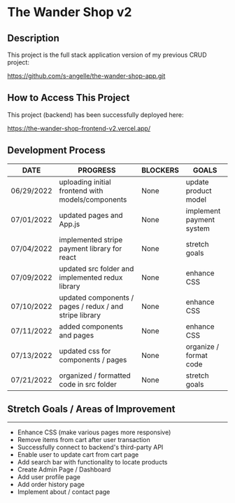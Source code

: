 # The Wander Shop v2

## Description

This project is the full stack application version of my previous CRUD project:

https://github.com/s-angelle/the-wander-shop-app.git

## How to Access This Project

This project (backend) has been successfully deployed here:

https://the-wander-shop-frontend-v2.vercel.app/

## Development Process

| DATE       | PROGRESS                                                | BLOCKERS | GOALS                    |
| ---------- | ------------------------------------------------------- | -------- | ------------------------ |
| 06/29/2022 | uploading initial frontend with models/components       | None     | update product model     |
| 07/01/2022 | updated pages and App.js                                | None     | implement payment system |
| 07/04/2022 | implemented stripe payment library for react            | None     | stretch goals            |
| 07/09/2022 | updated src folder and implemented redux library        | None     | enhance CSS              |
| 07/10/2022 | updated components / pages / redux / and stripe library | None     | enhance CSS              |
| 07/11/2022 | added components and pages                              | None     | enhance CSS              |
| 07/13/2022 | updated css for components / pages                      | None     | organize / format code   |
| 07/21/2022 | organized / formatted code in src folder                | None     | stretch goals            |

## Stretch Goals / Areas of Improvement

---

- Enhance CSS (make various pages more responsive)
- Remove items from cart after user transaction
- Successfully connect to backend's third-party API
- Enable user to update cart from cart page
- Add search bar with functionality to locate products
- Create Admin Page / Dashboard
- Add user profile page
- Add order history page
- Implement about / contact page
